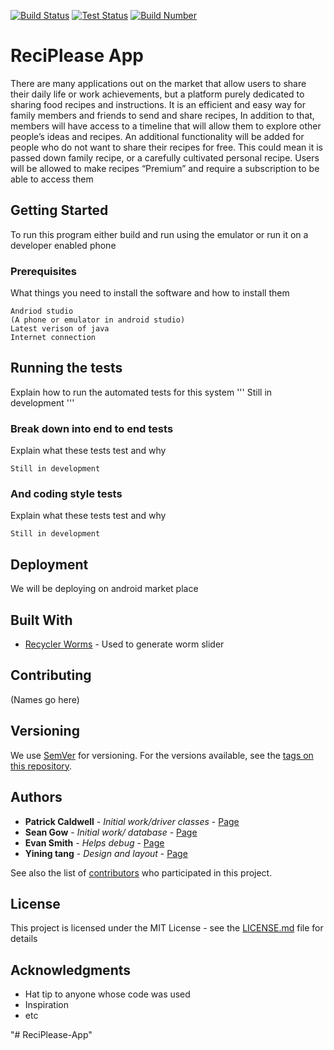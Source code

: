 
[![Build Status](https://img.shields.io/badge/Build%20-Passing-brightgreen)](https://www.csusm.edu/)
[![Test Status](https://img.shields.io/badge/Tests-None-red)](https://www.csusm.edu/)
[![Build Number](https://img.shields.io/badge/Build%20-1.4.5-blue)](https://www.csusm.edu/)

# ReciPlease App

  There are many applications out on the market that allow users to share their daily life or
work achievements, but a platform purely dedicated to sharing food recipes and instructions. It
is an efficient and easy way for family members and friends to send and share recipes, In
addition to that, members will have access to a timeline that will allow them to explore other
people’s ideas and recipes. An additional functionality will be added for people who do not want
to share their recipes for free. This could mean it is passed down family recipe, or a carefully
cultivated personal recipe. Users will be allowed to make recipes “Premium” and require a
subscription to be able to access them

## Getting Started

To run this program either build and run using the emulator or run it on a developer enabled phone

### Prerequisites

What things you need to install the software and how to install them

```
Andriod studio
(A phone or emulator in android studio)
Latest verison of java
Internet connection
```

## Running the tests

Explain how to run the automated tests for this system
'''
Still in development
'''

### Break down into end to end tests

Explain what these tests test and why

```
Still in development
```

### And coding style tests

Explain what these tests test and why

```
Still in development
```

## Deployment

We will be deploying on android market place

## Built With

* [Recycler Worms](https://github.com/tommybuonomo/dotsindicator) - Used to generate worm slider

## Contributing

(Names go here)

## Versioning

We use [SemVer](http://semver.org/) for versioning. For the versions available, see the [tags on this repository](https://github.com/your/project/tags). 

## Authors

* **Patrick Caldwell** - *Initial work/driver classes* - [Page](https://github.com/GokuSonic)
* **Sean Gow** - *Initial work/ database* - [Page](https://github.com/Sean8499)
* **Evan Smith** - *Helps debug* - [Page](https://github.com/charmas3r)
* **Yining tang** - *Design and layout* - [Page](https://github.com/yining-tang)

See also the list of [contributors](https://github.com/GokuSonic/Recipe-Sharing-App/graphs/contributors) who participated in this project.

## License

This project is licensed under the MIT License - see the [LICENSE.md](LICENSE.md) file for details

## Acknowledgments

* Hat tip to anyone whose code was used
* Inspiration
* etc

"# ReciPlease-App"
